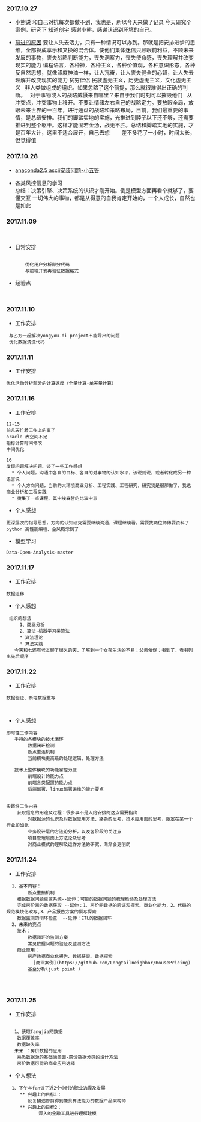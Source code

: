 ### 2017.10.27 

- 小熊说 和自己对抗每次都做不到，我也是，所以今天来做了记录
    今天研究个案例，研究下 [知道创宇](http://blog.knownsec.com/Knownsec_RD_Checklist/index.html)
    感谢小熊，感谢认识到环境的自己。 
  
 -  [前进的原因](http://www.zdaox.com/p/471.html)
     要让人失去活力，只有一种情况可以办到。那就是把安排进步的思维，全部换成享乐和又换的混合体。使他们集体迷信只顾眼前利益，不顾未来发展的事物，丧失战略判断能力，丧失洞察力，丧失使命感，丧失理解并改变现实的能力
     编程语言，各种神，各种主义，各种价值观，各种意识形态，各种反自然思想，就像印度神油一样，让人亢奋，让人丧失健全的心智，让人失去理解并改变现实的能力
    贫穷伴侣 
    民族虚无主义，历史虚无主义，文化虚无主义
    非人类做组成的组织。如果忽略了这个前提，那么就很难得出正确的判断。
    对于事物或人的战略威慑来自哪里？来自于我们时刻可以摧毁他们
    从冲突点，冲突事物上移开。不要让情绪左右自己的战略定力。要放眼全局，放眼未来世界的一百年，进行通盘的战略和策略布局，目前，我们最重要的事情，是总结安排。我们的脚踏实地的实施，光推进到脖子以下还不够，还需要推进到整个躯干。这样才能固若金汤，战无不胜。总结和脚踏实地的实施，才是百年大计，这里不适合展开，自己去想
    
    差不多花了一小时，时间太长，但觉得值
    
### 2017.10.28
 
 - [anaconda2.5 ascii安装问题-小五答](https://www.zhihu.com/question/56576170)
 
 - 各类风控信息的学习
  
  	
	总结：决策引擎、决策系统的认识才刚开始。倒是模型方面再看个就够了，要懂交互
	一切伟大的事物，都是从得意的自我肯定开始的，一个人成长，自然也是如此


 
	
### 2017.11.09
  
- 日常安排
```
       
       优化用户分析部分代码
       与前端开发再验证数据格式
``` 
- 经验点
```
        

```	
### 2017.11.10

- 工作安排
```
 与乙方一起解决yongyou-di project不能导出的问题
 优化数据清洗代码
```



### 2017.11.11

- 工作安排
```
优化活动分析部分的计算速度（全量计算-单天量计算）

```
### 2017.11.16

- 工作安排
```
12-15
前几天忙着工作上的事了
oracle 表空间不足
指标计算时间修改
中间优化

16
发现问题解决问题、谈了一些工作感想
  * 个人问题，沟通中各自的目标、各自的对事物的认知水平，该说则说，或者转化成另一种语言说
  * 个人方向问题，当前的大环境商业分析、工程实践、工程研究，研究我是很那做了，我选商业分析和工程实践
  * 搜集了一点课程、其中埃森哲的比较中意
```
- 个人感想
```
更深层次的指导思想，方向的认知研究需要继续沟通，课程继续看，需要找两位师傅要资料了
python 高性能编程、金风概念到了
```
- 模型学习
```
Data-Open-Analysis-master
```
### 2017.11.17

- 工作安排
```
数据迁移
```
- 个人感想
```
 组织的想法
	 1、商业分析
	 2、算法-机器学习类算法
	 * 算法理论
	 * 算法实践
   今天和七还有老友聊了很久的天，了解到一个女孩生活的不易；父亲催促；书到了，看书列出先后顺序
```
### 2017.11.22

- 工作安排
```
数据验证、断电数据重写



```
- 个人感想
```
即时性工作内容
   手持的各模块的技术闭环
		数据闭环检测
		断点重连机制
		当前模块更高级的处理逻辑、处理方法
		
   技术上整体模块的功能掌控力度
		前端设计的能力点
		前端各类配置的能力点
		后端部署、linux部署运维的能力要点
		
		
实践性工作内容
    获取信息的用途及过程：很多事不是人给安排的这点需要指出
		对数据源的认识及对数据应用方法、路劲的思考，技术应用面的思考，限定在某一个行业即如此
	    业务设计层的方法论分析，以及各阶段的关注点
		项目管理层面上方法论及思考	
		对商业模式的理解及运作方法的研究，渐渐会更明朗
```

### 2017.11.24

- 工作安排
```
  1、基本内容：
     	断点重抽机制
	根据数据问题重置系统--延伸：可能的数据问题的梳理检验及处理方法
	完成房价网的数据获取 --延伸：1、房价网数据的验证和探索、商业化能力，2、代码的规范模块化改写,3、产品报告方案的撰写探索
	数据监测的闭环检查  --延伸：ETL的数据闭环
  2、未来的亮点
	技术：
		数据闭环的监测方案
		常见数据问题的验证及监测方法
	商业应用：
		房产数据商业化报告、数据获取、数据探索
		  [商业案例](https://github.com/Longtailneighbor/HousePricing)
		基金分析(just point )
  
 	
     
```


### 2017.11.25

- 工作安排
```
 
   1、获取fangjia网数据
   	数据覆盖率
	数据缺失率
   未来 ：房价数据的应用
	熟悉数据源的基础涵盖面-房价数据分类的设计方法
	房价数据可能的商业应用选择

```
- 个人想法

```
  1、下午与fan谈了近2个小时的职业选择及发展
  	 ** 兴趣上的目标1：
	 	反复描述修剪得到兼具算法能力的数据产品架构师
	 ** 兴趣上的目标2：
	        深入的金融工具进行理解建模
	
```

